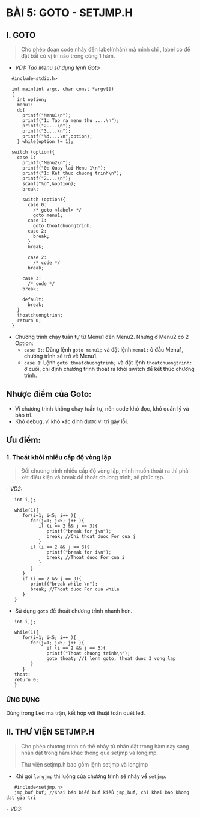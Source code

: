 # BÀI 5: GOTO - SETJMP.H

## I. GOTO
>Cho phép đoạn code nhảy đến label(nhãn) mà mình chỉ , label có để đặt bất cứ vị trí nào trong cùng 1 hàm.

- _VD1: Tạo Menu sử dụng lệnh Goto_
   
```
  #include<stdio.h>

  int main(int argc, char const *argv[])
  {
    int option;
    menu1:
    do{
      printf("Menu1\n");
      printf("1: Tao ra menu thu ....\n");
      printf("2....\n");
      printf("3....\n");
      printf("%d....\n",option);
    } while(option != 1);

  switch (option){
    case 1:
      printf("Menu2\n");
      printf("0: Quay lai Menu 1\n");
      printf("1: Ket thuc chuong trinh\n");
      printf("2....\n");
      scanf("%d",&option);
      break;
    
      switch (option){
        case 0:
          /* goto <label> */
          goto menu1;
        case 1:
          goto thoatchuongtrinh;
        case 2:
          break;
        }
        break;

        case 2:
          /* code */
        break;

      case 3:
        /* code */
      break;

      default:
        break;         
    }
    thoatchuongtrinh:
    return 0;
  }
```

   - Chương trình chạy tuần tự từ Menu1 đến Menu2. Nhưng ở Menu2 có 2 Option:
      - `case 0:`: Dùng lệnh `goto menu1;` và đặt lệnh `menu1:` ở đầu Menu1, chương trình sẽ trở về Menu1.
      - `case 1`: Lệnh `goto thoatchuongtrinh;` và đặt lệnh `thoatchuongtrinh:` ở cuối, chỉ định chương trình thoát ra khỏi switch để kết thúc chương trình.
  
## Nhược điểm của Goto:
-  Vì chương trình không chạy tuần tự, nên code khó đọc, khó quản lý và bảo trì.
-  Khó debug, vì khó xác định được vị trí gây lỗi.

## Ưu điểm:

### 1. Thoát khỏi nhiều cấp độ vòng lặp
   
>Đối chương trình nhiều cấp độ vòng lặp, mình muốn thoát ra thì phải xét điều kiện và break để thoát chương trình, sẽ phức tạp.

_- VD2:_
   
```
   int i,j;

   while(1){
      for(i=1; i<5; i++ ){
         for(j=1; j<5; j++ ){
            if (i == 2 && j == 3){
               printf("break for j\n");
               break; //Chi thoat duoc For cua j 
            }
         if (i == 2 && j == 3){
               printf("break for i\n");
               break; //Thoat duoc For cua i 
            }
         }
      }
      if (i == 2 && j == 3){
         printf("break while \n");
         break; //Thoat duoc For cua while       
      }
   } 
```
- Sử dụng `goto` để thoát chương trình nhanh hơn.

```
   int i,j;

   while(1){
      for(i=1; i<5; i++ ){
         for(j=1; j<5; j++ ){
               if (i == 2 && j == 3){
               printf("Thoat chuong trinh\n");
               goto thoat; //1 lenh goto, thoat duoc 3 vong lap
         }
      }
   thoat: 
   return 0;
   }
```
### ỨNG DỤNG
 Dùng trong Led ma trận, kết hợp với thuật toán quét led.

## II. THƯ VIỆN SETJMP.H
> Cho phép chương trình có thể nhảy từ nhãn đặt trong hàm này sang nhãn đặt trong hàm khác thông qua setjmp và longjmp.
>
> Thư viện setjmp.h bao gồm lệnh setjmp và longjmp  
- Khi gọi `longjmp` thì luồng của chương trình sẽ nhảy về `setjmp`.

```
   #include<setjmp.h>
   jmp_buf buf; //Khai báo biến buf kiểu jmp_buf, chi khai bao khong dat gia tri
```


_- VD3:_

























  


